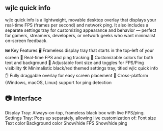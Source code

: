 ## wjlc quick info

wjlc quick info is a lightweight, movable desktop overlay that displays your real-time FPS (frames per second) and network ping. It also includes a separate settings tray for customizing appearance and behavior — perfect for gamers, streamers, developers, or network geeks who want minimalist on-screen feedback.

🖼️ Key Features
🖥️ Frameless display tray that starts in the top-left of your screen
🔁 Real-time FPS and ping tracking
🎨 Customizable colors for both text and background
🔧 Adjustable font size and toggles for FPS/Ping visibility
🛠️ Minimalistic black/red themed settings tray, titled wjlc quick info
✋ Fully draggable overlay for easy screen placement
🔌 Cross-platform (Windows, macOS, Linux) support for ping detection

## 📷 Interface

Display Tray: Always-on-top, frameless black box with live FPS/ping.
Settings Tray: Pops up separately, allowing live customization of:
Font size
Text color
Background color
Show/hide FPS
Show/hide ping

